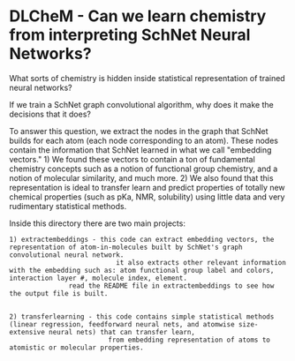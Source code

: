 # DLCheM - Can we learn chemistry from interpreting SchNet Neural Networks? 

What sorts of chemistry is hidden inside statistical representation of trained neural networks? 

If we train a SchNet graph convolutional algorithm, why does it make the decisions that it does? 

To answer this question, we extract the nodes in the graph that SchNet builds for each atom (each node corresponding to an atom). These nodes contain the information
that SchNet learned in what we call "embedding vectors." 1) We found these vectors to contain a ton of fundamental chemistry concepts such as a notion of functional group chemistry, and 
a notion of molecular similarity, and much more. 2) We also found that this representation is ideal to transfer learn and predict properties of totally new chemical properties (such as pKa, NMR, 
solubility) using little data and very rudimentary statistical methods.

Inside this directory there are two main projects:

	1) extractembeddings - this code can extract embedding vectors, the representation of atom-in-molecules built by SchNet's graph convolutional neural network.  
                               it also extracts other relevant information with the embedding such as: atom functional group label and colors, interaction layer #, molecule index, element.
			       read the README file in extractembeddings to see how the output file is built.

 
 	2) transferlearning - this code contains simple statistical methods (linear regression, feedforward neural nets, and atomwise size-extensive neural nets) that can transfer learn, 
                             from embedding representation of atoms to atomistic or molecular properties.
			      

